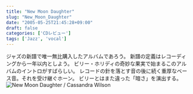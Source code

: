 ```yaml
---
title: "New Moon Daughter"
slug: "New_Moon_Daughter"
date: "2005-05-25T21:45:28+09:00"
draft: false
categories: ['CDレビュー']
tags: ['Jazz', 'vocal']
---
```


ジャズの新譜で唯一無比購入したアルバムであろう。 新譜の定義はレコーディングから一年以内としよう。 ビリー・ホリディの奇妙な果実で始まるこのアルバムのイントロがすばらしい。 レコードの針を落とす音の後に続く重厚なベース音。それを受け継ぐホーン。 ビリーとはまた違った「暗さ」を演出する。 ![New Moon Daughter / Cassandra Wilson](/wp-content/archives/20050525.jpg)